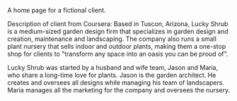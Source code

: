 A home page for a fictional client.

Description of client from Coursera:
  Based in Tuscon, Arizona, Lucky Shrub is a medium-sized garden design firm that
  specializes in garden design and creation, maintenance and landscaping. The company
  also runs a small plant nursery that sells indoor and outdoor plants, making them a
  one-stop shop for clients to "transform any space into an oasis you can be proud of".
  
  Lucky Shrub was started by a husband and wife team, Jason and Maria, who share a
  long-time love for plants. Jason is the garden architect. He creates and oversees all
  designs while managing his team of landscapers. Maria manages all the marketing for
  the company and oversees the nursery.
